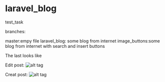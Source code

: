 # laravel_blog
test_task

branches:

master:empy file
laravel_blog: some blog from internet
image_buttons:some blog from internet with search and insert buttons

The last looks like

Edit post:
![alt tag](http://www.jpeghost.ru/i239184nh][IMG]http://s1.jpeghost.ru/i2/000/239/p/i239184nh.jpg)

Creat post:
![alt tag](http://www.jpeghost.ru/i239185zv][IMG]http://s1.jpeghost.ru/i2/000/239/p/i239185zv.jpg)
